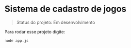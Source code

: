 # Sistema de cadastro de jogos

> Status do projeto: Em desenvolvimento

Para rodar esse projeto digite:

```
node app.js
```
